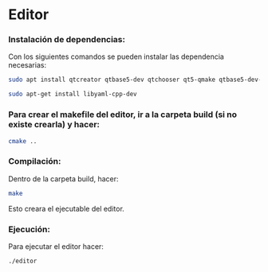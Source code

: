 # Editor
### Instalación de dependencias:
Con los siguientes comandos se pueden instalar las dependencia necesarias:
```sh
sudo apt install qtcreator qtbase5-dev qtchooser qt5-qmake qtbase5-dev-tools
```
```sh
sudo apt-get install libyaml-cpp-dev
```

### Para crear el makefile del editor, ir a la carpeta build (si no existe crearla) y hacer:
```sh
cmake ..
```

### Compilación:
Dentro de la carpeta build, hacer:
```sh
make
```
Esto creara el ejecutable del editor.

### Ejecución:
Para ejecutar el editor hacer:
```sh
./editor
```
